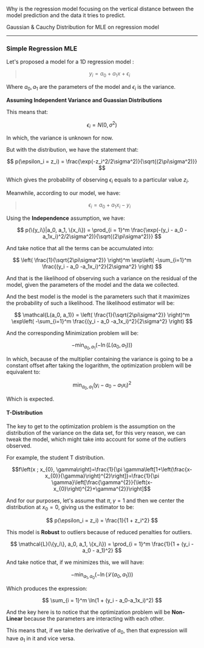Why is the regression model focusing on the vertical distance between the model prediction and the data it tries to predict. 

Gaussian & Cauchy Distribution for MLE on regression model

---
### Simple Regression MLE 

Let's proposed a model for a 1D regression model : 

> $$y_i = a_0 + a_1x + \epsilon_i$$

Where $a_0, a_1$ are the parameters of the model and $\epsilon_i$ is the variance. 

**Assuming Independent Variance and Guassian Distributions**

This means that: 

$$
\epsilon_i = N(0, \sigma^2)
$$

In which, the variance is unknown for now. 

But with the distribution, we have the statement that: 

$$
p(\epsilon_i = z_i) = \frac{\exp(-z_i^2/2\sigma^2)}{\sqrt{(2\pi\sigma^2)}}
$$

Which gives the probability of observing $\epsilon_i$ equals to a particular value $z_i$. 

Meanwhile, according to our model, we have: 

> $$\epsilon_i  = a_0 + a_1x_i - y_i$$

Using the **Independence** assumption, we have: 

$$
p(\{y_i\}|a_0, a_1, \{x_i\}) = \prod_{i = 1}^m 
\frac{\exp(-(y_i - a_0 -a_1x_i)^2/2\sigma^2)}{\sqrt{(2\pi\sigma^2)}}
$$

And take notice that all the terms can be accumulated into: 

$$
\left(
\frac{1}{\sqrt{2\pi\sigma^2}}
\right)^m
\exp\left(
-\sum_{i=1}^m
	\frac{(y_i - a_0 -a_1x_i)^2}{2\sigma^2}
\right)
$$

And that is the likelihood of observing such a variance on the residual of the model, given the parameters of the model and the data we collected. 

And the best model is the model is the parameters such that it maximizes the probability of such a likelihood. The likelihood estimator will be:

$$
\mathcal{L(a_0, a_1)} =
\left(
\frac{1}{\sqrt{2\pi\sigma^2}}
\right)^m
\exp\left(
-\sum_{i=1}^m
	\frac{(y_i - a_0 -a_1x_i)^2}{2\sigma^2}
\right)
$$

And the corresponding Minimization problem will be: 

$$
-\min_{a_0, a_1}( -\ln(L(a_0, a_1)))
$$

In which, because of the multiplier containing the variance is going to be a constant offset after taking the logarithm, the optimization problem will be equivalent to: 

$$
\min_{a_0, a_1} (y_i - a_0 - a_1x_i)^2
$$

Which is expected. 

#### T-Distribution

The key to get to the optimization problem is the assumption on the distribution of the variance on the data set, for this very reason, we can tweak the model, which might take into account for some of the outliers observed. 

For example, the student T distribution. 

$$f\left(x ; x_{0}, \gamma\right)=\frac{1}{\pi \gamma\left[1+\left(\frac{x-x_{0}}{\gamma}\right)^{2}\right]}=\frac{1}{\pi \gamma}\left[\frac{\gamma^{2}}{\left(x-x_{0}\right)^{2}+\gamma^{2}}\right]$$

And for our purposes, let's assume that $\pi, \gamma = 1$ and then we center the distribution at $x_0 = 0$, giving us the estimator to be: 

$$
p(\epsilon_i = z_i) = \frac{1}{1 + z_i^2}
$$

This model is **Robust** to outliers because of reduced penalties for outliers. 

$$
\mathcal{L}(\{y_i\}, a_0, a_1, \{x_i\}) = 
\prod_{i = 1}^m
\frac{1}{1 + (y_i - a_0 - a_1)^2}
$$

And take notice that, if we minimizes this, we will have: 

$$
-\min_{a_1, a_0}(-\ln(\mathcal{L}(a_0, a_1)))
$$

Which produces the expression: 

$$
\sum_{i = 1}^m \ln(1 + (y_i - a_0-a_1x_i)^2)
$$

And the key here is to notice that the optimization problem will be **Non-Linear** because the parameters are interacting with each other. 

This means that, if we take the derivative of $a_0$, then that expression will have $a_1$ in it and vice versa. 

